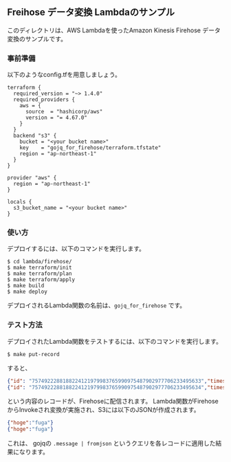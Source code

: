 ## Freihose データ変換 Lambdaのサンプル

このディレクトリは、AWS Lambdaを使ったAmazon Kinesis Firehose データ変換のサンプルです。

### 事前準備

以下のようなconfig.tfを用意しましょう。
```hcl
terraform {
  required_version = "~> 1.4.0"
  required_providers {
    aws = {
      source  = "hashicorp/aws"
      version = "= 4.67.0"
    }
  }
  backend "s3" {
    bucket = "<your bucket name>"
    key    = "gojq_for_firehose/terraform.tfstate"
    region = "ap-northeast-1"
  }
}

provider "aws" {
  region = "ap-northeast-1"
}

locals {
  s3_bucket_name = "<your bucket name>"
}
```

### 使い方

デプロイするには、以下のコマンドを実行します。

```shell
$ cd lambda/firehose/
$ make terraform/init
$ make terraform/plan
$ make terraform/apply
$ make build
$ make deploy
```

デプロイされるLambda関数の名前は、`gojq_for_firehose` です。

### テスト方法

デプロイされたLambda関数をテストするには、以下のコマンドを実行します。

```shell
$ make put-record
```

すると、 
```json
{"id": "7574922288188224121979983765990975487902977706233495633","timestamp": 1684917788786,"message": "{\"hoge\":\"fuga\"}"}
{"id": "7574922288188224121979983765990975487902977706233495634","timestamp": 1684917788787,"message": "{\"hoge\":\"fuga\"}"} 
```

という内容のレコードが、Firehoseに配信されます。 Lambda関数がFirehoseからInvokeされ変換が実施され、S3には以下のJSONが作成されます。
    
```json
{"hoge":"fuga"}
{"hoge":"fuga"}
```

これは、 gojqの `.message | fromjson` というクエリを各レコードに適用した結果になります。
